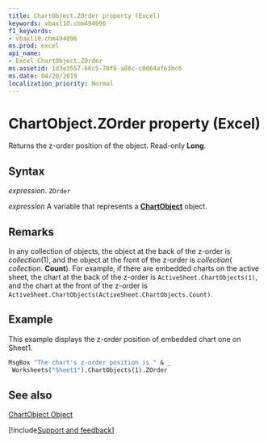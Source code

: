 ```yaml
---
title: ChartObject.ZOrder property (Excel)
keywords: vbaxl10.chm494096
f1_keywords:
- vbaxl10.chm494096
ms.prod: excel
api_name:
- Excel.ChartObject.ZOrder
ms.assetid: 1d3e3557-66c5-78f8-a86c-c0d64af63bc6
ms.date: 04/20/2019
localization_priority: Normal
---
```



# ChartObject.ZOrder property (Excel)

Returns the z-order position of the object. Read-only  **Long**.


## Syntax

_expression_. `ZOrder`

_expression_ A variable that represents a **[ChartObject](Excel.ChartObject.md)** object.


## Remarks

In any collection of objects, the object at the back of the z-order is  _collection_(1), and the object at the front of the z-order is  _collection_( _collection_. **Count**). For example, if there are embedded charts on the active sheet, the chart at the back of the z-order is `ActiveSheet.ChartObjects(1)`, and the chart at the front of the z-order is  `ActiveSheet.ChartObjects(ActiveSheet.ChartObjects.Count)`.


## Example

This example displays the z-order position of embedded chart one on Sheet1.


```vb
MsgBox "The chart's z-order position is " & _ 
 Worksheets("Sheet1").ChartObjects(1).ZOrder
```


## See also


[ChartObject Object](Excel.ChartObject.md)

[!include[Support and feedback](~/includes/feedback-boilerplate.md)]